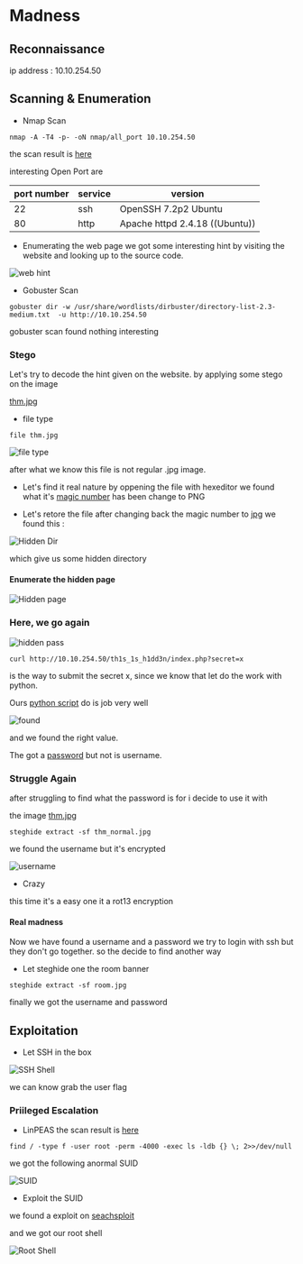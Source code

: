 # Madness

## Reconnaissance

ip address : 10.10.254.50

## Scanning & Enumeration

* Nmap Scan

```shell
nmap -A -T4 -p- -oN nmap/all_port 10.10.254.50
```

the scan result is [here](nmap/all_port)

interesting Open Port are

| port number | service | version |
| --- | --- | --- |
| 22 | ssh | OpenSSH 7.2p2 Ubuntu |
| 80 | http | Apache httpd 2.4.18 ((Ubuntu)) |

* Enumerating the web page
we got some interesting hint by visiting the website and looking up to the source code.

![web hint](img/web-hint.png)

* Gobuster Scan

```shell
gobuster dir -w /usr/share/wordlists/dirbuster/directory-list-2.3-medium.txt  -u http://10.10.254.50
```

gobuster scan found nothing interesting

### Stego
  
Let's try to decode the hint given on the website. by applying some stego on the image

 [thm.jpg](finding/thm.jpg)

* file type
  
```shell
file thm.jpg
```

![file type](img/file-type.png)

after what we know this file is not regular .jpg image.

* Let's find it real nature
by oppening the file with hexeditor we found what it's [magic number](https://en.wikipedia.org/wiki/List_of_file_signatures) has been change to PNG

* Let's retore the file
after changing back the magic number to [jpg](https://gist.github.com/leommoore/f9e57ba2aa4bf197ebc5) we found this :

![Hidden Dir](img/hiden_dir.jpeg)

which give us some hidden directory

#### Enumerate the hidden page

![Hidden page](img/hidden-page.png)

### Here,  we go again

![hidden pass](img/hint-again.png)

```shell
curl http://10.10.254.50/th1s_1s_h1dd3n/index.php?secret=x
```

is the way to submit the secret x, since we know that let do the work with python.

Ours [python script](req.py) do is job very well

![found](img/found.png)

and we found the right value.

The got a [password](finding/creds.txt) but not is username.

### Struggle Again

after struggling to find what the password is for i decide to use it with 

the image [thm.jpg](finding/thm.jpg)

```shell
steghide extract -sf thm_normal.jpg
```

we found the username but it's encrypted

![username](img/username.png)

* Crazy

this time it's a easy one it a rot13 encryption

#### Real madness

Now we have found a username and a password we try to login with ssh but they don't go together. so the decide to find another way

* Let steghide one the room banner

```shell
steghide extract -sf room.jpg
```

finally we got the username and password

## Exploitation

* Let SSH in the box
  
![SSH Shell ](img/ssh-shell.png)

we can know grab the user flag

### Priileged Escalation

* LinPEAS
the scan result is [here](linPEAS.log)

```shell
find / -type f -user root -perm -4000 -exec ls -ldb {} \; 2>>/dev/null
```

we got the following anormal SUID

![SUID](img/ssui-bin.png)

* Exploit the SUID

we found a  exploit on [seachsploit](https://www.exploit-db.com/exploits/41154)

and we got our root shell

![Root Shell](img/root-shell.png)
